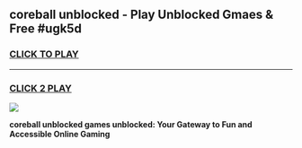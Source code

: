 
## coreball unblocked - Play Unblocked Gmaes & Free #ugk5d
<h3>
<a href="https://news.freeplayer.one?title=coreball_unblocked&ref=24F">CLICK TO PLAY</a></h3>
<hr>

<h3>
<a href="https://news.freeplayer.one?title=coreball_unblocked&ref=24F">CLICK 2 PLAY</a>
  
</h3>

<a href="https://news.freeplayer.one?title=coreball_unblocked&ref=24F/"><img src="https://clearcache.store/games.png"></a>


**coreball unblocked games unblocked: Your Gateway to Fun and Accessible Online Gaming**
